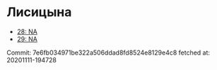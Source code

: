 # Лисицына
- [28: NA](28.md)
- [29: NA](29.md)

Commit: 7e6fb034971be322a506ddad8fd8524e8129e4c8
 fetched at: 20201111-194728
